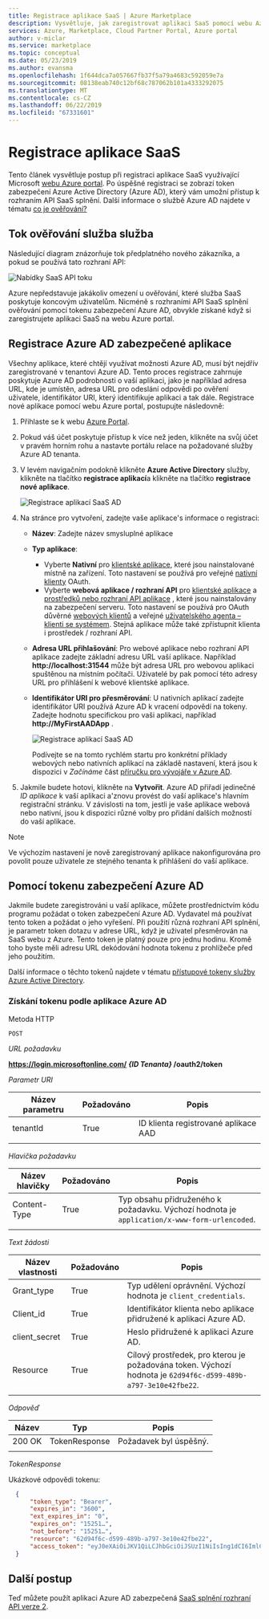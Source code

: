 ```yaml
---
title: Registrace aplikace SaaS | Azure Marketplace
description: Vysvětluje, jak zaregistrovat aplikaci SaaS pomocí webu Azure portal.
services: Azure, Marketplace, Cloud Partner Portal, Azure portal
author: v-miclar
ms.service: marketplace
ms.topic: conceptual
ms.date: 05/23/2019
ms.author: evansma
ms.openlocfilehash: 1f644dca7a057667fb37f5a79a4683c592059e7a
ms.sourcegitcommit: 08138eab740c12bf68c787062b101a4333292075
ms.translationtype: MT
ms.contentlocale: cs-CZ
ms.lasthandoff: 06/22/2019
ms.locfileid: "67331601"
---
```

# <a name="register-a-saas-application"></a>Registrace aplikace SaaS

Tento článek vysvětluje postup při registraci aplikace SaaS využívající Microsoft [webu Azure portal](https://portal.azure.com/).  Po úspěšné registraci se zobrazí token zabezpečení Azure Active Directory (Azure AD), který vám umožní přístup k rozhraním API SaaS splnění.  Další informace o službě Azure AD najdete v tématu [co je ověřování?](https://docs.microsoft.com/azure/active-directory/develop/authentication-scenarios)


## <a name="service-to-service-authentication-flow"></a>Tok ověřování služba služba

Následující diagram znázorňuje tok předplatného nového zákazníka, a pokud se používá tato rozhraní API:

![Nabídky SaaS API toku](./media/saas-offer-publish-api-flow-v1.png)

Azure nepředstavuje jakákoliv omezení u ověřování, které služba SaaS poskytuje koncovým uživatelům. Nicméně s rozhraními API SaaS splnění ověřování pomocí tokenu zabezpečení Azure AD, obvykle získané když si zaregistrujete aplikaci SaaS na webu Azure portal. 


## <a name="register-an-azure-ad-secured-app"></a>Registrace Azure AD zabezpečené aplikace

Všechny aplikace, které chtějí využívat možnosti Azure AD, musí být nejdřív zaregistrované v tenantovi Azure AD. Tento proces registrace zahrnuje poskytuje Azure AD podrobnosti o vaší aplikaci, jako je například adresa URL, kde je umístěn, adresa URL pro odeslání odpovědi po ověření uživatele, identifikátor URI, který identifikuje aplikaci a tak dále.  Registrace nové aplikace pomocí webu Azure portal, postupujte následovně:

1.  Přihlaste se k webu [Azure Portal](https://portal.azure.com/).
2.  Pokud váš účet poskytuje přístup k více než jeden, klikněte na svůj účet v pravém horním rohu a nastavte portálu relace na požadované služby Azure AD tenanta.
3.  V levém navigačním podokně klikněte **Azure Active Directory** služby, klikněte na tlačítko **registrace aplikací**a klikněte na tlačítko **registrace nové aplikace**.

    ![Registrace aplikací SaaS AD](./media/saas-offer-app-registration-v1.png)

4.  Na stránce pro vytvoření, zadejte vaše aplikace\'s informace o registraci:
    -   **Název**: Zadejte název smysluplné aplikace
    -   **Typ aplikace**: 
        - Vyberte **Nativní** pro [klientské aplikace](https://docs.microsoft.com/azure/active-directory/develop/active-directory-dev-glossary#client-application), které jsou nainstalované místně na zařízení. Toto nastavení se používá pro veřejné [nativní klienty](https://docs.microsoft.com/azure/active-directory/develop/active-directory-dev-glossary#native-client) OAuth.
        - Vyberte **webová aplikace / rozhraní API** pro [klientské aplikace](https://docs.microsoft.com/azure/active-directory/develop/active-directory-dev-glossary#client-application) a [prostředků nebo rozhraní API aplikace](https://docs.microsoft.com/azure/active-directory/develop/active-directory-dev-glossary#resource-server) , které jsou nainstalovány na zabezpečení serveru. Toto nastavení se používá pro OAuth důvěrné [webových klientů](https://docs.microsoft.com/azure/active-directory/develop/active-directory-dev-glossary#web-client) a veřejné [uživatelského agenta – klienti se systémem](https://docs.microsoft.com/azure/active-directory/develop/active-directory-dev-glossary#user-agent-based-client).
        Stejná aplikace může také zpřístupnit klienta i prostředek / rozhraní API.
    -   **Adresa URL přihlašování**: Pro webové aplikace nebo rozhraní API aplikace zadejte základní adresu URL vaší aplikace. Například **http://localhost:31544** může být adresa URL pro webovou aplikaci spuštěnou na místním počítači. Uživatelé by pak pomocí této adresy URL pro přihlášení k webové klientské aplikace.
    -   **Identifikátor URI pro přesměrování**: U nativních aplikací zadejte identifikátor URI používá Azure AD k vracení odpovědí na tokeny. Zadejte hodnotu specifickou pro vaši aplikaci, například **http://MyFirstAADApp** .

        ![Registrace aplikací SaaS AD](./media/saas-offer-app-registration-v1-2.png)

        Podívejte se na tomto rychlém startu pro konkrétní příklady webových nebo nativních aplikací na základě nastavení, která jsou k dispozici v *Začínáme* část [příručku pro vývojáře v Azure AD](https://docs.microsoft.com/azure/active-directory/develop/active-directory-developers-guide).

5.  Jakmile budete hotovi, klikněte na **Vytvořit**. Azure AD přiřadí jedinečné *ID aplikace* k vaší aplikaci a\'znovu provést do vaší aplikace\'s hlavním registrační stránku. V závislosti na tom, jestli je vaše aplikace webová nebo nativní, jsou k dispozici různé volby pro přidání dalších možností do vaší aplikace.

>[!Note]
>Ve výchozím nastavení je nově zaregistrovaný aplikace nakonfigurována pro povolit pouze uživatele ze stejného tenanta k přihlášení do vaší aplikace.


## <a name="using-the-azure-ad-security-token"></a>Pomocí tokenu zabezpečení Azure AD

Jakmile budete zaregistrováni u vaší aplikace, můžete prostřednictvím kódu programu požádat o token zabezpečení Azure AD.  Vydavatel má používat tento token a požádat o jeho vyřešení.  Při použití různá rozhraní API splnění, je parametr token dotazu v adrese URL, když je uživatel přesměrován na SaaS webu z Azure.  Tento token je platný pouze pro jednu hodinu.  Kromě toho byste měli adresu URL dekódování hodnota tokenu z prohlížeče před jeho použitím.

Další informace o těchto tokenů najdete v tématu [přístupové tokeny služby Azure Active Directory](https://docs.microsoft.com/azure/active-directory/develop/access-tokens).


### <a name="get-a-token-based-on-the-azure-ad-app"></a>Získání tokenu podle aplikace Azure AD

Metoda HTTP

`POST`

*URL požadavku*

**https://login.microsoftonline.com/ *{ID Tenanta}* /oauth2/token**

*Parametr URI*

|  **Název parametru**  | **Požadováno**  | **Popis**                               |
|  ------------------  | ------------- | --------------------------------------------- |
| tenantId             | True          | ID klienta registrované aplikace AAD   |
|  |  |  |


*Hlavička požadavku*

|  **Název hlavičky**  | **Požadováno** |  **Popis**                                   |
|  --------------   | ------------ |  ------------------------------------------------- |
|  Content-Type     | True         | Typ obsahu přidruženého k požadavku. Výchozí hodnota je `application/x-www-form-urlencoded`.  |
|  |  |  |


*Text žádosti*

| **Název vlastnosti**   | **Požadováno** |  **Popis**                                                          |
| -----------------   | -----------  | ------------------------------------------------------------------------- |
|  Grant_type         | True         | Typ udělení oprávnění. Výchozí hodnota je `client_credentials`.                    |
|  Client_id          | True         |  Identifikátor klienta nebo aplikace přidružené k aplikaci Azure AD.                  |
|  client_secret      | True         |  Heslo přidružené k aplikaci Azure AD.                               |
|  Resource           | True         |  Cílový prostředek, pro kterou je požadována token. Výchozí hodnota je `62d94f6c-d599-489b-a797-3e10e42fbe22`. |
|  |  |  |


*Odpověď*

|  **Název**  | **Typ**       |  **Popis**    |
| ---------- | -------------  | ------------------- |
| 200 OK    | TokenResponse  | Požadavek byl úspěšný.   |
|  |  |  |

*TokenResponse*

Ukázkové odpovědi tokenu:

``` json
  {
      "token_type": "Bearer",
      "expires_in": "3600",
      "ext_expires_in": "0",
      "expires_on": "15251…",
      "not_before": "15251…",
      "resource": "62d94f6c-d599-489b-a797-3e10e42fbe22",
      "access_token": "eyJ0eXAiOiJKV1QiLCJhbGciOiJSUzI1NiIsIng1dCI6ImlCakwxUmNxemhpeTRmcHhJeGRacW9oTTJZayIsImtpZCI6ImlCakwxUmNxemhpeTRmcHhJeGRacW9oTTJZayJ9…"
  }               
```


## <a name="next-steps"></a>Další postup

Teď můžete použít aplikaci Azure AD zabezpečená [SaaS splnění rozhraní API verze 2](./pc-saas-fulfillment-api-v2.md).
